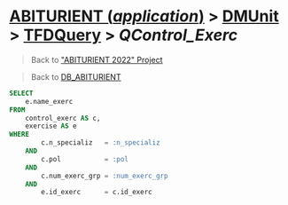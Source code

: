 # [ABITURIENT (*application*)](../../app_abiturient_2022.md) > [DMUnit](../DMUnit.md) > [TFDQuery](TDFQuery.md) > *QControl_Exerc*

> Back to ["ABITURIENT 2022" Project](/README.md)

> Back to [DB_ABITURIENT](../../../db/db_abiturient_2022.md)

```sql
SELECT
    e.name_exerc
FROM
    control_exerc AS c,
    exercise AS e
WHERE
        c.n_specializ   = :n_specializ
    AND
        c.pol           = :pol
    AND
        c.num_exerc_grp = :num_exerc_grp
    AND
        e.id_exerc      = c.id_exerc
```